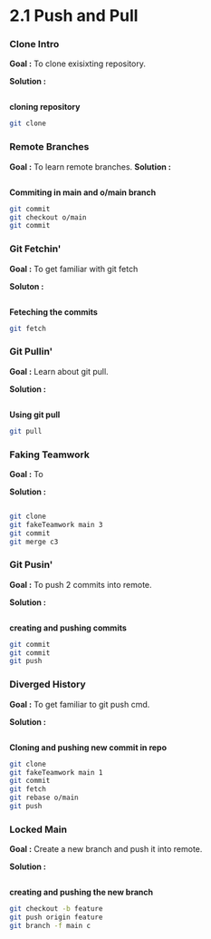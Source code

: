 # 2.1 Push and Pull

### Clone Intro

**Goal :** To clone exisixting repository.

**Solution :**

<figure><img src="https://github.com/NoobGajen/2024-playground/blob/dev/learning_Git/Rodish/GitResources/gitrepo.png" alt=""><figcaption></figcaption></figure>

**cloning repository**

```bash
git clone
```

### Remote Branches

**Goal :** To learn remote branches. **Solution :**

<figure><img src="https://github.com/NoobGajen/2024-playground/blob/dev/learning_Git/Rodish/GitResources/gitremote.png" alt=""><figcaption></figcaption></figure>

**Commiting in main and o/main branch**

```bash
git commit
git checkout o/main
git commit
```

### Git Fetchin'

**Goal :** To get familiar with git fetch

**Soluton :**

<figure><img src="https://github.com/NoobGajen/2024-playground/blob/dev/learning_Git/Rodish/GitResources/gitfetch.png" alt=""><figcaption></figcaption></figure>

**Feteching the commits**

```bash
git fetch
```

### Git Pullin'

**Goal :** Learn about git pull.

**Solution :**

<figure><img src="https://github.com/NoobGajen/2024-playground/blob/dev/learning_Git/Rodish/GitResources/gitpull.png" alt=""><figcaption></figcaption></figure>

**Using git pull**

```bash
git pull
```

### Faking Teamwork

**Goal :** To

**Solution :**

<figure><img src="https://github.com/NoobGajen/2024-playground/blob/dev/learning_Git/Rodish/GitResources/gitinteractive.png" alt=""><figcaption></figcaption></figure>

```bash
git clone
git fakeTeamwork main 3
git commit
git merge c3
```

### Git Pusin'

**Goal :** To push 2 commits into remote.

**Solution :**

<figure><img src="https://github.com/NoobGajen/2024-playground/blob/dev/learning_Git/Rodish/GitResources/gitpush.png" alt=""><figcaption></figcaption></figure>

**creating and pushing commits**

```bash
git commit 
git commit
git push
```

### Diverged History

**Goal :** To get familiar to git push cmd.

**Solution :**

<figure><img src="https://github.com/NoobGajen/2024-playground/blob/dev/learning_Git/Rodish/GitResources/gitpush2.png" alt=""><figcaption></figcaption></figure>

**Cloning and pushing new commit in repo**

```bash
git clone
git fakeTeamwork main 1
git commit
git fetch 
git rebase o/main
git push
```

### Locked Main

**Goal :** Create a new branch and push it into remote.

**Solution :**

<figure><img src="https://github.com/NoobGajen/2024-playground/blob/dev/learning_Git/Rodish/GitResources/gitlocked.png" alt=""><figcaption></figcaption></figure>

**creating and pushing the new branch**

```bash
git checkout -b feature
git push origin feature
git branch -f main c
```
